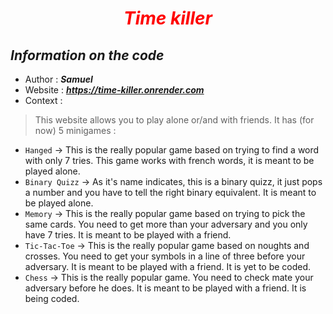 # <div align="center" style="color:red;"> ___Time killer___ </div>

## ___Information on the code___

- Author : ___Samuel___
- Website : ___https://time-killer.onrender.com___
- Context : 

>This website allows you to play alone or/and with friends. It has (for now) 5 minigames :
- `Hanged` -> This is the really popular game based on trying to find a word with only 7 tries. This game works with french words, it is meant to be played alone.
- `Binary Quizz` -> As it's name indicates, this is a binary quizz, it just pops a number and you have to tell the right binary equivalent. It is meant to be played alone.
- `Memory` -> This is the really popular game based on trying to pick the same cards. You need to get more than your adversary and you only have 7 tries. It is meant to be played with a friend.
- `Tic-Tac-Toe` -> This is the really popular game based on noughts and crosses. You need to get your symbols in a line of three before your adversary. It is meant to be played with a friend. It is yet to be coded.
- `Chess` -> This is the really popular game. You need to check mate your adversary before he does. It is meant to be played with a friend. It is being coded.


